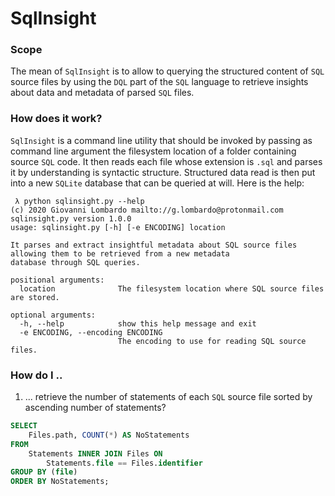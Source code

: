 # SqlInsight

### Scope
The mean of `SqlInsight` is to allow to querying the structured content of `SQL` 
source files by using the `DQL` part of the `SQL` language to retrieve insights
about data and metadata of parsed `SQL` files.

### How does it work?
`SqlInsight` is a command line utility that should be invoked by passing as
command line argument the filesystem location of a folder containing source
`SQL` code. It then reads each file whose extension is `.sql` and parses it
by understanding is syntactic structure. Structured data read is then put
into a new `SQLite` database that can be queried at will. Here is the help:

```batch
 λ python sqlinsight.py --help
(c) 2020 Giovanni Lombardo mailto://g.lombardo@protonmail.com
sqlinsight.py version 1.0.0
usage: sqlinsight.py [-h] [-e ENCODING] location

It parses and extract insightful metadata about SQL source files allowing them to be retrieved from a new metadata
database through SQL queries.

positional arguments:
  location              The filesystem location where SQL source files are stored.

optional arguments:
  -h, --help            show this help message and exit
  -e ENCODING, --encoding ENCODING
                        The encoding to use for reading SQL source files.
```

### How do I ..

1. ... retrieve the number of statements of each `SQL` source file sorted by 
ascending number of statements? 
 
```sql
SELECT 
    Files.path, COUNT(*) AS NoStatements 
FROM 
    Statements INNER JOIN Files ON 
        Statements.file == Files.identifier 
GROUP BY (file) 
ORDER BY NoStatements;
```